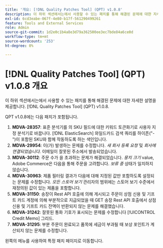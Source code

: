 ```yaml
---
title: '개요: [!DNL Quality Patches Tool] (QPT) v1.0.8'
description: 이 하위 섹션에서는에서 사용할 수 있는 패치를 통해 해결된 문제에 대한 자세한 설명을 제공합니다. [!DNL Quality Patches Tool] (QPT) v1.0.8.
exl-id: 6cd3eabe-067f-4e80-b17f-561290499261
feature: Tools and External Services
role: Admin
source-git-commit: 1d2e0c1b4a8e3d79a362500ee3ec7bde84a6ce0d
workflow-type: tm+mt
source-wordcount: '253'
ht-degree: 0%

---
```


# [!DNL Quality Patches Tool] (QPT) v1.0.8 개요

이 하위 섹션에서는에서 사용할 수 있는 패치를 통해 해결된 문제에 대한 자세한 설명을 제공합니다. [!DNL Quality Patches Tool] (QPT) v1.0.8.

QPT v1.0.8에는 다음 패치가 포함됩니다.

1. **MDVA-28357**: 표준 분석기를 의 SKU 필드에 대한 키워드 토큰화기로 사용자 지정 분석기로 바꿉니다. [!DNL ElasticSearch] 와일드카드 검색 쿼리를 하이픈(&quot;-&quot;)이 포함된 SKU와 함께 작동하도록 하는 색인입니다.
1. **MDVA-29954**: 이(가) 발생하는 문제를 수정합니다. *새 회사 등록 요청* 및 *회사에 연결되었습니다.* 이메일이 잘못된 주소에서 발송되었습니다.
1. **MDVA-30112**: 주문 수가 을 초과하는 문제가 해결되었습니다. *뭉치 크기* value, Adobe Commerce은 다음을 통해 주문을 고려합니다. *보류 중* 상태가 일치하지 않습니다.
1. **MDVA-30963**: 제품 필터링 결과가 다음에 대해 지정된 값만 포함하도록 설정되는 문제를 수정합니다. *모든 스토어 보기* 관리자의 범위에는 스토어 보기 수준에서 재정의된 값이 있는 제품을 포함합니다.
1. **MDVA-31150**: 송장이 Rest API 호출에 의해 게시되고 주문이 상점 신용 및 기프트 카드 계정에 의해 부분적으로 지급되었을 때 GET 송장 Rest API 호출에서 상점 신용 및 기프트 카드 잔액이 반환되지 않는 문제를 해결했습니다.
1. **MDVA-31242**: 잘못된 통화 기호가 표시되는 문제를 수정합니다 [!UICONTROL Credit Memo] 그리드.
1. **MDVA-31295**: 부분 주문이 완료되고 품목에 세금이 부과될 때 보상 포인트가 계산되지 않는 문제를 수정합니다.

왼쪽의 메뉴를 사용하여 특정 패치 페이지로 이동합니다.
